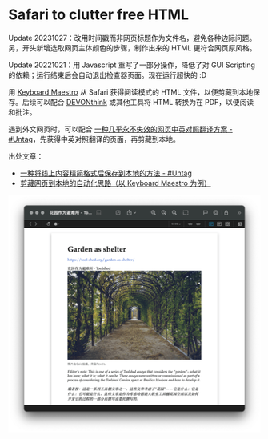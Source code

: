 # Safari to clutter free HTML

Update 20231027：改用时间戳而非网页标题作为文件名，避免各种边际问题。另，开头新增选取网页主体颜色的步骤，制作出来的 HTML 更符合网页原风格。

Update 20221021：用 Javascript 重写了一部分操作，降低了对 GUI Scripting 的依赖；运行结束后会自动退出检查器页面。现在运行超快的 :D

用 [Keyboard Maestro](https://www.keyboardmaestro.com/main/) 从 Safari 获得阅读模式的 HTML 文件，以便剪藏到本地保存。后续可以配合 [DEVONthink](https://www.devontechnologies.com/apps/devonthink) 或其他工具将 HTML 转换为在 PDF，以便阅读和批注。

遇到外文网页时，可以配合 [一种几乎永不失效的网页中英对照翻译方案 - #Untag](https://utgd.net/article/4991)，先获得中英对照翻译的页面，再剪藏到本地。

出处文章：

- [一种将线上内容精简格式后保存到本地的方法 - #Untag](https://utgd.net/article/8492)
- [剪藏网页到本地的自动化思路（以 Keyboard Maestro 为例）](https://utgd.net/article/8609)

![title](img.png)